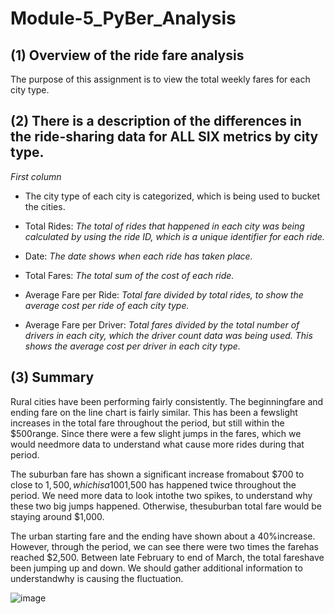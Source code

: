 # Module-5_PyBer_Analysis

## (1) Overview of the ride fare analysis
The purpose of this assignment is to view the total weekly fares for each city type.


## (2) There is a description of the differences in the ride-sharing data for ALL SIX metrics by city type.

*First column* 
- The city type of each city is categorized, which is being used to bucket the cities.  

- Total Rides:
*The total of rides that happened in each city was being calculated by using the ride ID, which is a unique identifier for each ride.*

- Date:
*The date shows when each ride has taken place.*

- Total Fares:
*The total sum of the cost of each ride.*

- Average Fare per Ride:
*Total fare divided by total rides, to show the average cost per ride of each city type.* 

- Average Fare per Driver:
*Total fares divided by the total number of drivers in each city, which the driver count data was being used. This shows the average cost per driver in each city type.*

## (3) Summary
Rural cities have been performing fairly consistently. The beginningfare and ending fare on the line chart is fairly similar. This has been a fewslight increases in the total fare throughout the period, but still within the $500range. Since there were a few slight jumps in the fares, which we would needmore data to understand what cause more rides during that period.   

The suburban fare has shown a significant increase fromabout $700 to close to $1,500, which is a 100% increase. The reaches to close to$1,500 has happened twice throughout the period. We need more data to look intothe two spikes, to understand why these two big jumps happened. Otherwise, thesuburban total fare would be staying around $1,000. 

The urban starting fare and the ending have shown about a 40%increase. However, through the period, we can see there were two times the farehas reached $2,500. Between late February to end of March, the total fareshave been jumping up and down. We should gather additional information to understandwhy is causing the fluctuation.

![image](https://github.com/sunnycywong/PyBer_Analysis/blob/main/analysis/PyBer_fare_summary.png)
